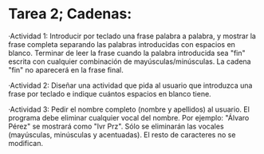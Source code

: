# Tarea 2; Cadenas:

·Actividad 1: Introducir por teclado una frase palabra a palabra, y mostrar la frase completa separando las palabras introducidas con espacios en blanco. Terminar de leer la frase cuando la palabra introducida sea "fin" escrita con cualquier combinación de mayúsculas/minúsculas. La cadena "fin" no aparecerá en la frase final.

·Actividad 2: Diseñar una actividad que pida al usuario que introduzca una frase por teclado e indique cuántos espacios en blanco tiene.

·Actividad 3: Pedir el nombre completo (nombre y apellidos) al usuario. El programa debe eliminar cualquier vocal del nombre. Por ejemplo: "Álvaro Pérez" se mostrará como "lvr Prz". Sólo se eliminarán las vocales (mayúsculas, minúsculas y acentuadas). El resto de caracteres no se modifican.
